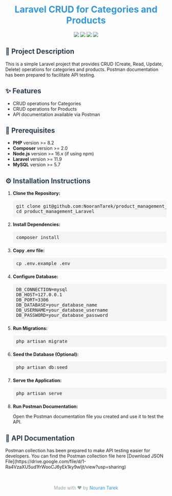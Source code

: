 <h1 style="text-align: center; color: #3498db;">Laravel CRUD for Categories and Products</h1>

<p align="center">
    <img src="https://img.shields.io/badge/Laravel-10.x-red?style=flat-square">
    <img src="https://img.shields.io/badge/PHP-%3E=8.1-blue?style=flat-square">
    <img src="https://img.shields.io/badge/Composer-%3E=2.0-green?style=flat-square">
    <img src="https://img.shields.io/badge/MySQL-%3E=5.7-blue?style=flat-square">
</p>

<h2 style="color: #2c3e50;">📄 Project Description</h2>
<p>This is a simple Laravel project that provides CRUD (Create, Read, Update, Delete) operations for categories and products. Postman documentation has been prepared to facilitate API testing.</p>

<h2 style="color: #2c3e50;">✨ Features</h2>
<ul>
    <li>CRUD operations for Categories</li>
    <li>CRUD operations for Products</li>
    <li>API documentation available via Postman</li>
</ul>

<h2 style="color: #2c3e50;">🚀 Prerequisites</h2>
<ul>
    <li><strong>PHP</strong> version >= 8.2</li>
    <li><strong>Composer</strong> version >= 2.0</li>
    <li><strong>Node.js</strong> version >= 16.x (if using npm)</li>
    <li><strong>Laravel</strong> version >= 11.9</li>
    <li><strong>MySQL</strong> version >= 5.7 </li>
</ul>

<h2 style="color: #2c3e50;">⚙️ Installation Instructions</h2>
<ol>
    <li><strong>Clone the Repository:</strong>
        <pre style="background: #f4f4f4; padding: 10px; border-radius: 5px;">git clone git@github.com:NooranTarek/product_management_Laravel.git
cd product_management_Laravel</pre>
    </li>
    <li><strong>Install Dependencies:</strong>
        <pre style="background: #f4f4f4; padding: 10px; border-radius: 5px;">composer install</pre>
    </li>
    <li><strong>Copy .env file:</strong>
        <pre style="background: #f4f4f4; padding: 10px; border-radius: 5px;">cp .env.example .env</pre>
    </li>
    <li><strong>Configure Database:</strong>
        <pre style="background: #f4f4f4; padding: 10px; border-radius: 5px;">DB_CONNECTION=mysql
DB_HOST=127.0.0.1
DB_PORT=3306
DB_DATABASE=your_database_name
DB_USERNAME=your_database_username
DB_PASSWORD=your_database_password</pre>
    </li>
    <li><strong>Run Migrations:</strong>
        <pre style="background: #f4f4f4; padding: 10px; border-radius: 5px;">php artisan migrate</pre>
    </li>
    <li><strong>Seed the Database (Optional):</strong>
        <pre style="background: #f4f4f4; padding: 10px; border-radius: 5px;">php artisan db:seed</pre>
    </li>
    <li><strong>Serve the Application:</strong>
        <pre style="background: #f4f4f4; padding: 10px; border-radius: 5px;">php artisan serve</pre>
    </li>
    <li><strong>Run Postman Documentation:</strong>
        <p>Open the Postman documentation file you created and use it to test the API.</p>
    </li>
</ol>

<h2 style="color: #2c3e50;">📑 API Documentation</h2>
<p>Postman collection has been prepared to make API testing easier for developers. You can find the Postman collection file here [Download JSON File](https://drive.google.com/file/d/1-Ra4VzaXU5ud1frWooCJ6yEk1ky9wIjt/view?usp=sharing)
</p>


<footer style="text-align: center; padding-top: 20px;">
    <p style="color: #95a5a6;">Made with ❤️ by <a href="https://github.com/username" style="color: #3498db; text-decoration: none;">Nouran Tarek</a></p>
</footer>



